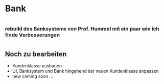# Bank
#
### rebuild des Banksystems von Prof. Hummel mit ein paar wie ich finde Verbesserungen
#
## Noch zu bearbeiten
 
- Kundenklasse ausbauen
- UI, Banksystem und Bank hingehend der neuen Kundenklasse anpassen
- new coming soon ...
